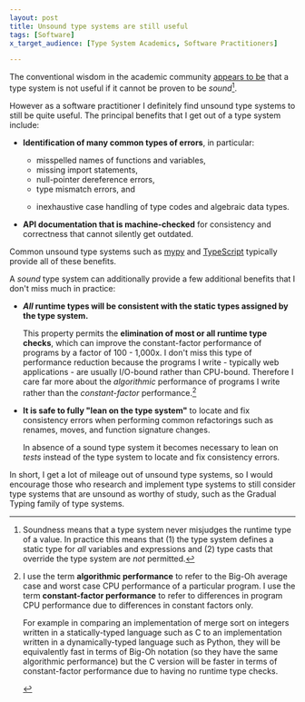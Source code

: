 ```yaml
---
layout: post
title: Unsound type systems are still useful
tags: [Software]
x_target_audience: [Type System Academics, Software Practitioners]

---
```


The conventional wisdom in the academic community [appears to be] that a type system is not useful if it cannot be proven to be *sound*[^sound].

[appears to be]: https://frenchy64.github.io/2018/04/07/unsoundness-in-untyped-types.html

[^sound]: Soundness means that a type system never misjudges the runtime type of a value. In practice this means that (1) the type system defines a static type for *all* variables and expressions and (2) type casts that override the type system are *not* permitted.

However as a software practitioner I definitely find unsound type systems to still be quite useful. The principal benefits that I get out of a type system include:

* **Identification of many common types of errors**, in particular:

    - misspelled names of functions and variables,
    - missing import statements,
    - null-pointer dereference errors,
    - type mismatch errors, and
    - <p>inexhaustive case handling of type codes and algebraic data types.<p>

* **API documentation that is machine-checked** for consistency and correctness that cannot silently get outdated.

Common unsound type systems such as [mypy] and [TypeScript] typically provide all of these benefits.

A *sound* type system can additionally provide a few additional benefits that I don't miss much in practice:

* **<i>All</i> runtime types will be consistent with the static types assigned by the type system.**

  This property permits the **elimination of most or all runtime type checks**, which can improve the constant-factor performance of programs by a factor of 100 - 1,000x. I don't miss this type of performance reduction because the programs I write - typically web applications - are usually I/O-bound rather than CPU-bound. Therefore I care far more about the *algorithmic* performance of programs I write rather than the *constant-factor* performance.[^algor-vs-constant-perf]

* **It is safe to fully "lean on the type system"** to locate and fix consistency errors when performing common refactorings such as renames, moves, and function signature changes.

  In absence of a sound type system it becomes necessary to lean on *tests* instead of the type system to locate and fix consistency errors.

In short, I get a lot of mileage out of unsound type systems, so I would encourage those who research and implement type systems to still consider type systems that are unsound as worthy of study, such as the Gradual Typing family of type systems.

[^algor-vs-constant-perf]: <p>I use the term <b>algorithmic performance</b> to refer to the Big-Oh average case and worst case CPU performance of a particular program. I use the term <b>constant-factor performance</b> to refer to differences in program CPU performance due to differences in constant factors only.</p><p>For example in comparing an implementation of merge sort on integers written in a statically-typed language such as C to an implementation written in a dynamically-typed language such as Python, they will be equivalently fast in terms of Big-Oh notation (so they have the same algorithmic performance) but the C version will be faster in terms of constant-factor performance due to having no runtime type checks.</p>

[mypy]: https://www.infoworld.com/article/3066749/application-development/mypy-improves-static-type-checking-for-big-python-apps.html

[TypeScript]: http://www.typescriptlang.org/